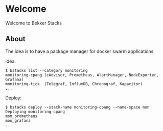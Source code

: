 # Welcome
Welcome to Bekker Stacks

## About

The idea is to have a package manager for docker swarm applications

Idea:

```
$ bstacks list --category monitoring
monitoring-cpang (cAdvisor, Prometheus, AlartManager, NodeExporter, Grafana)
monitoring-tick  (Telegraf, InfluxDB, Chronograf, Kapacitor)
...
```

Deploy:

```
$ bstacks deploy --stack-name monitoring-cpang --name-space mon
Deploying monitoring-cpang
mon_prometheus
mon_grafana
...
```
